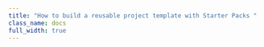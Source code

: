 ```yaml
---
title: "How to build a reusable project template with Starter Packs "
class_name: docs
full_width: true
---
```



